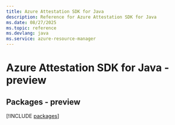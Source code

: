 ```yaml
---
title: Azure Attestation SDK for Java
description: Reference for Azure Attestation SDK for Java
ms.date: 08/27/2025
ms.topic: reference
ms.devlang: java
ms.service: azure-resource-manager
---
```

# Azure Attestation SDK for Java - preview
## Packages - preview
[!INCLUDE [packages](attestation-index.md)]